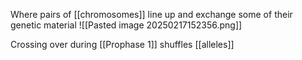 Where pairs of [[chromosomes]] line up and exchange some of their genetic material
![[Pasted image 20250217152356.png]]

Crossing over during [[Prophase 1]] shuffles [[alleles]]